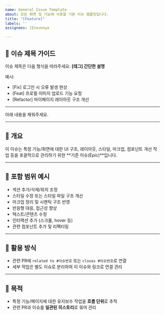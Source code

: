 ```yaml
---
name: General Issue Template
about: 모든 화면 및 기능에 사용할 기본 이슈 템플릿입니다.
title: "[Feature]"
labels: ''
assignees: JInsunnya

---
```


## 📝 이슈 제목 가이드
이슈 제목은 다음 형식을 따라주세요: **[태그] 간단한 설명**

예시:
- [Fix] 로그인 시 오류 발생 현상  
- [Feat] 프로필 이미지 업로드 기능 요청  
- [Refactor] 마이페이지 레이아웃 구조 개선  

---

아래 내용을 채워주세요.

---

## 📝 개요  
이 이슈는 특정 기능/화면에 대한 UI 구조, 레이아웃, 스타일, 마크업, 컴포넌트 개선 작업 등을 포괄적으로 관리하기 위한 **기준 이슈(Epic)**입니다.

---

## 📌 포함 범위 예시  
- 섹션 추가/삭제/위치 조정  
- 스타일 수정 또는 스타일 파일 구조 개선  
- 마크업 정리 및 시멘틱 구조 반영  
- 반응형 대응, 접근성 향상  
- 텍스트/콘텐츠 수정  
- 인터랙션 추가 (스크롤, hover 등)  
- 관련 컴포넌트 추가 및 리팩터링  

---

## 🔗 활용 방식  
- 관련 PR에 `related to #이슈번호` 또는 `closes #이슈번호`로 연결  
- 세부 작업은 별도 이슈로 분리하여 이 이슈와 링크로 연결 관리  

---

## 🎯 목적  
- 특정 기능/페이지에 대한 유지보수 작업을 **흐름 단위**로 추적  
- 관련 PR과 이슈를 **일관된 히스토리**로 묶어 관리
